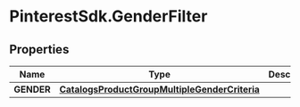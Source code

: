 # PinterestSdk.GenderFilter

## Properties

Name | Type | Description | Notes
------------ | ------------- | ------------- | -------------
**GENDER** | [**CatalogsProductGroupMultipleGenderCriteria**](.md) |  | 


